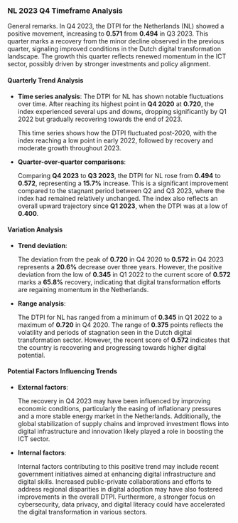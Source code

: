 ### NL 2023 Q4 Timeframe Analysis

General remarks. In Q4 2023, the DTPI for the Netherlands (NL) showed a positive movement, increasing to **0.571** from **0.494** in Q3 2023. This quarter marks a recovery from the minor decline observed in the previous quarter, signaling improved conditions in the Dutch digital transformation landscape. The growth this quarter reflects renewed momentum in the ICT sector, possibly driven by stronger investments and policy alignment.

#### Quarterly Trend Analysis

- **Time series analysis**: 
  The DTPI for NL has shown notable fluctuations over time. After reaching its highest point in **Q4 2020** at **0.720**, the index experienced several ups and downs, dropping significantly by Q1 2022 but gradually recovering towards the end of 2023.

  This time series shows how the DTPI fluctuated post-2020, with the index reaching a low point in early 2022, followed by recovery and moderate growth throughout 2023.

- **Quarter-over-quarter comparisons**:
  
  Comparing **Q4 2023** to **Q3 2023**, the DTPI for NL rose from **0.494** to **0.572**, representing a **15.7%** increase. This is a significant improvement compared to the stagnant period between Q2 and Q3 2023, where the index had remained relatively unchanged. The index also reflects an overall upward trajectory since **Q1 2023**, when the DTPI was at a low of **0.400**.

#### Variation Analysis

- **Trend deviation**:
  
  The deviation from the peak of **0.720** in Q4 2020 to **0.572** in Q4 2023 represents a **20.6%** decrease over three years. However, the positive deviation from the low of **0.345** in Q1 2022 to the current score of **0.572** marks a **65.8%** recovery, indicating that digital transformation efforts are regaining momentum in the Netherlands.

- **Range analysis**:
  
  The DTPI for NL has ranged from a minimum of **0.345** in Q1 2022 to a maximum of **0.720** in Q4 2020. The range of **0.375** points reflects the volatility and periods of stagnation seen in the Dutch digital transformation sector. However, the recent score of **0.572** indicates that the country is recovering and progressing towards higher digital potential.

#### Potential Factors Influencing Trends

- **External factors**:
  
  The recovery in Q4 2023 may have been influenced by improving economic conditions, particularly the easing of inflationary pressures and a more stable energy market in the Netherlands. Additionally, the global stabilization of supply chains and improved investment flows into digital infrastructure and innovation likely played a role in boosting the ICT sector.

- **Internal factors**:
  
  Internal factors contributing to this positive trend may include recent government initiatives aimed at enhancing digital infrastructure and digital skills. Increased public-private collaborations and efforts to address regional disparities in digital adoption may have also fostered improvements in the overall DTPI. Furthermore, a stronger focus on cybersecurity, data privacy, and digital literacy could have accelerated the digital transformation in various sectors.

